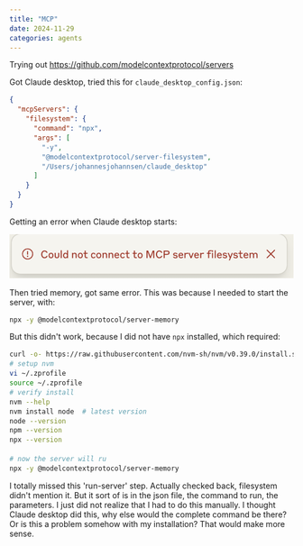 ```yaml
---
title: "MCP"
date: 2024-11-29
categories: agents
---
```


Trying out https://github.com/modelcontextprotocol/servers

Got Claude desktop, tried this for `claude_desktop_config.json`:

```json
{
  "mcpServers": {
    "filesystem": {
      "command": "npx",
      "args": [
        "-y",
        "@modelcontextprotocol/server-filesystem",
        "/Users/johannesjohannsen/claude_desktop"
      ]
    }
  }
}

```

Getting an error when Claude desktop starts:

![Claude desktop startup error](/images/mcp.png)

Then tried memory, got same error.   This was because I needed to start the server, with:

```bash
npx -y @modelcontextprotocol/server-memory
```

But this didn't work, because I did not have `npx` installed, which required:

```bash
curl -o- https://raw.githubusercontent.com/nvm-sh/nvm/v0.39.0/install.sh | bash
# setup nvm
vi ~/.zprofile
source ~/.zprofile
# verify install
nvm --help
nvm install node  # latest version
node --version
npm --version
npx --version

# now the server will ru
npx -y @modelcontextprotocol/server-memory
```

I totally missed this 'run-server' step.  Actually checked back, filesystem didn't mention it.  But it sort of is in the json file, the command to run, the parameters.  I just did not realize that I had to do this manually.  I thought Claude desktop did this, why else would the complete command be there?  Or is this a problem somehow with my installation?  That would make more sense.